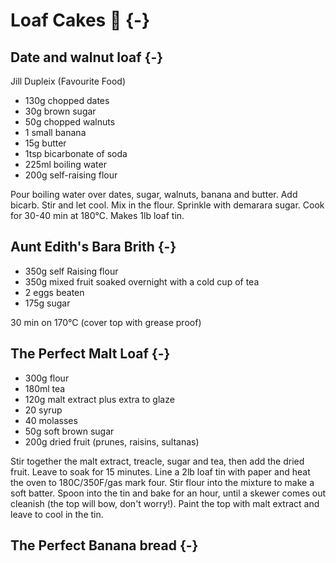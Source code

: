 # Loaf Cakes 🍞 {-}

## Date and walnut loaf  {-}
Jill Dupleix (Favourite Food)

* 130g chopped dates
* 30g brown sugar
* 50g chopped walnuts
* 1 small banana
* 15g butter
* 1tsp bicarbonate of soda
* 225ml boiling water
* 200g self-raising flour

Pour boiling water over dates, sugar, walnuts, banana and butter. Add bicarb. Stir and let cool. Mix in the flour. Sprinkle with demarara sugar. Cook for 30-40 min at 180°C. Makes 1lb loaf tin.

## Aunt Edith's Bara Brith {-}

* 350g self Raising flour
* 350g mixed fruit soaked overnight with a cold cup of tea
* 2 eggs beaten
* 175g sugar

30 min on 170°C (cover top with grease proof)

## The Perfect Malt Loaf {-}

* 300g flour
* 180ml tea
* 120g malt extract plus extra to glaze
* 20 syrup
* 40 molasses
* 50g soft brown sugar
* 200g dried fruit (prunes, raisins, sultanas) 


Stir together the malt extract, treacle, sugar and tea, then add the dried fruit. Leave to soak for 15 minutes.
Line a 2lb loaf tin with paper and heat the oven to 180C/350F/gas mark four.
Stir flour into the mixture to make a soft batter. Spoon into the tin and bake for an hour, until a skewer comes out cleanish (the top will bow, don't worry!).
Paint the top with malt extract and leave to cool in the tin.

## The Perfect Banana bread {-}
